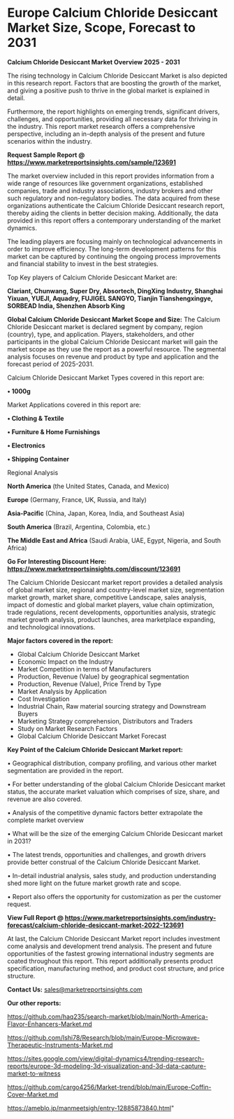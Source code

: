  # Europe Calcium Chloride Desiccant Market Size, Scope, Forecast to 2031

<Strong> Calcium Chloride Desiccant Market Overview 2025 - 2031</strong>

The rising technology in Calcium Chloride Desiccant Market is also depicted in this research report. Factors that are boosting the growth of the market, and giving a positive push to thrive in the global market is explained in detail.

Furthermore, the report highlights on emerging trends, significant drivers, challenges, and opportunities, providing all necessary data for thriving in the industry. This report market research offers a comprehensive perspective, including an in-depth analysis of the present and future scenarios within the industry.

<strong>Request Sample Report @ <a href=https://www.marketreportsinsights.com/sample/123691>https://www.marketreportsinsights.com/sample/123691</a></strong>

The market overview included in this report provides information from a wide range of resources like government organizations, established companies, trade and industry associations, industry brokers and other such regulatory and non-regulatory bodies. The data acquired from these organizations authenticate the Calcium Chloride Desiccant research report, thereby aiding the clients in better decision making. Additionally, the data provided in this report offers a contemporary understanding of the market dynamics.

The leading players are focusing mainly on technological advancements in order to improve efficiency. The long-term development patterns for this market can be captured by continuing the ongoing process improvements and financial stability to invest in the best strategies.

Top Key players of Calcium Chloride Desiccant Market are:

<strong>Clariant, Chunwang, Super Dry, Absortech, DingXing Industry, Shanghai Yixuan, YUEJI, Aquadry, FUJIGEL SANGYO, Tianjin Tianshengxingye, SORBEAD India, Shenzhen Absorb King</strong>

<strong><b>Global Calcium Chloride Desiccant Market Scope and Size:</b></strong>
The Calcium Chloride Desiccant market is declared segment by company, region (country), type, and application. Players, stakeholders, and other participants in the global Calcium Chloride Desiccant market will gain the market scope as they use the report as a powerful resource. The segmental analysis focuses on revenue and product by type and application and the forecast period of 2025-2031.

Calcium Chloride Desiccant Market Types covered in this report are:

<strong>• 1000g</strong>

Market Applications covered in this report are:

<strong>• Clothing & Textile

• Furniture & Home Furnishings

• Electronics

• Shipping Container</strong> 

Regional Analysis

<strong>North America</strong> (the United States, Canada, and Mexico)

<strong>Europe</strong> (Germany, France, UK, Russia, and Italy)

<strong>Asia-Pacific</strong> (China, Japan, Korea, India, and Southeast Asia)

<strong>South America</strong> (Brazil, Argentina, Colombia, etc.)

<strong>The Middle East and Africa</strong> (Saudi Arabia, UAE, Egypt, Nigeria, and South Africa)

<strong>Go For Interesting Discount Here: <a href=https://www.marketreportsinsights.com/discount/123691>https://www.marketreportsinsights.com/discount/123691</a></strong>

The Calcium Chloride Desiccant market report provides a detailed analysis of global market size, regional and country-level market size, segmentation market growth, market share, competitive Landscape, sales analysis, impact of domestic and global market players, value chain optimization, trade regulations, recent developments, opportunities analysis, strategic market growth analysis, product launches, area marketplace expanding, and technological innovations.

<strong><b>Major factors covered in the report:</b></strong>
<ul>
  <li>Global Calcium Chloride Desiccant Market </li>
  <li>Economic Impact on the Industry</li>
  <li>Market Competition in terms of Manufacturers</li>
  <li>Production, Revenue (Value) by geographical segmentation</li>
  <li>Production, Revenue (Value), Price Trend by Type</li>
  <li>Market Analysis by Application</li>
  <li>Cost Investigation</li>
  <li>Industrial Chain, Raw material sourcing strategy and Downstream Buyers</li>
  <li>Marketing Strategy comprehension, Distributors and Traders</li>
  <li>Study on Market Research Factors</li>
  <li>Global Calcium Chloride Desiccant Market Forecast</li>
</ul>

<strong><b>Key Point of the Calcium Chloride Desiccant Market report:</b></strong>

• Geographical distribution, company profiling, and various other market segmentation are provided in the report.

• For better understanding of the global Calcium Chloride Desiccant market status, the accurate market valuation which comprises of size, share, and revenue are also covered.

• Analysis of the competitive dynamic factors better extrapolate the complete market overview

• What will be the size of the emerging Calcium Chloride Desiccant market in 2031?

• The latest trends, opportunities and challenges, and growth drivers provide better construal of the Calcium Chloride Desiccant Market.

• In-detail industrial analysis, sales study, and production understanding shed more light on the future market growth rate and scope.

• Report also offers the opportunity for customization as per the customer request.

<strong><b>View Full Report @ <a href=https://www.marketreportsinsights.com/industry-forecast/calcium-chloride-desiccant-market-2022-123691>https://www.marketreportsinsights.com/industry-forecast/calcium-chloride-desiccant-market-2022-123691</a></b></strong>


At last, the Calcium Chloride Desiccant Market report includes investment come analysis and development trend analysis. The present and future opportunities of the fastest growing international industry segments are coated throughout this report. This report additionally presents product specification, manufacturing method, and product cost structure, and price structure.

<strong>Contact Us:</strong>
sales@marketreportsinsights.com

<strong>Our other reports:</strong>

<a href=https://github.com/haq235/search-market/blob/main/North-America-Flavor-Enhancers-Market.md>https://github.com/haq235/search-market/blob/main/North-America-Flavor-Enhancers-Market.md</a>

<a href=https://github.com/Ishi78/Research/blob/main/Europe-Microwave-Therapeutic-Instruments-Market.md>https://github.com/Ishi78/Research/blob/main/Europe-Microwave-Therapeutic-Instruments-Market.md</a>

<a href=https://sites.google.com/view/digital-dynamics4/trending-research-reports/europe-3d-modeling-3d-visualization-and-3d-data-capture-market-to-witness>https://sites.google.com/view/digital-dynamics4/trending-research-reports/europe-3d-modeling-3d-visualization-and-3d-data-capture-market-to-witness</a>

<a href=https://github.com/cargo4256/Market-trend/blob/main/Europe-Coffin-Cover-Market.md>https://github.com/cargo4256/Market-trend/blob/main/Europe-Coffin-Cover-Market.md</a>

<a href=https://ameblo.jp/manmeetsigh/entry-12885873840.html>https://ameblo.jp/manmeetsigh/entry-12885873840.html</a>"
